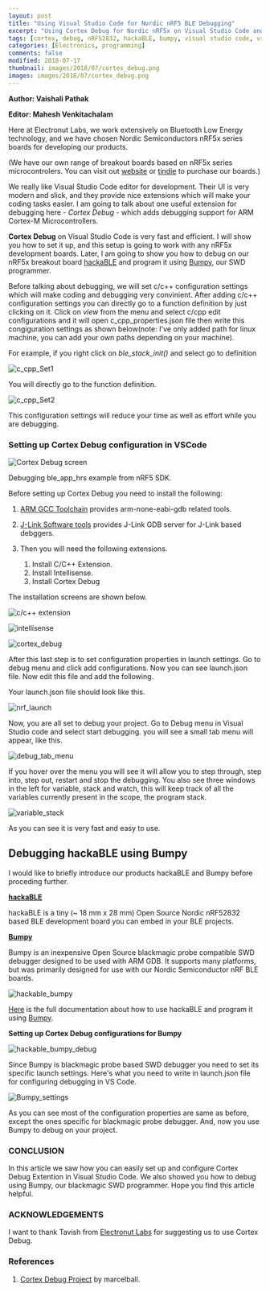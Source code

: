 ```yaml
---
layout: post
title: "Using Visual Studio Code for Nordic nRF5 BLE Debugging"
excerpt: "Using Cortex Debug for Nordic nRF5x on Visual Studio Code and bumpy"
tags: [cortex, debug, nRF52832, hackaBLE, bumpy, visual studio code, vscode]
categories: [Electronics, programming]
comments: false
modified: 2018-07-17
thumbnail: images/2018/07/cortex_debug.png
images: images/2018/07/cortex_debug.png
---
```


**Author: Vaishali Pathak**

**Editor: Mahesh Venkitachalam**

Here at Electronut Labs, we work extensively on Bluetooth Low Energy technology, and we have chosen Nordic Semiconductors nRF5x series boards for developing our products. 

(We have our own range of breakout boards based on nRF5x series microcontrolers. You can visit out [website](https://electronut.in/portfolio/) or [tindie](https://www.tindie.com/stores/ElectronutLabs/) to purchase our boards.)

We really like Visual Studio Code editor for development. Their UI is very modern and slick, and they provide nice extensions which will make your coding tasks easier. I am going to talk about one useful extension for debugging here - *Cortex Debug* - which adds debugging support for ARM Cortex-M Microcontrollers.

**Cortex Debug** on Visual Studio Code is very fast and efficient. I will show you how to set it up, and this setup is going to work with any nRF5x development boards. Later, I am going to show you how to debug on our nRF5x breakout board [hackaBLE](https://electronut.in/portfolio/hackaBLE/) and program it using [Bumpy](https://electronut.in/portfolio/bumpy/), our SWD programmer.

Before talking about debugging, we will set c/c++ configuration settings which will make coding and debugging very convinient. After adding c/c++ configuration settings you can directly go to a function definition by just clicking on it. Click on *view* from the menu and select c/cpp edit configurations and it will open c_cpp_properties.json file then write this congiguration settings as shown below(note: I've only added path for linux machine, you can add your own paths depending on your machine).

<script src="https://gist.github.com/Pathak94/fa64817a8060e086d62cce150dc53e7e.js"></script>

For example, if you right click on *ble_stack_init()* and select go to definition

![c_cpp_Set1](/images/2018/07/c_cpp_Set1.png)

You will directly go to the function definition.

![c_cpp_Set2](/images/2018/07/c_cpp_set2.png)

This configuration settings will reduce your time as well as effort while you are debugging.

### Setting up Cortex Debug configuration in VSCode

![Cortex Debug screen](/images/2018/07/cortex_debug.png)

Debugging ble_app_hrs example from nRF5 SDK. 

Before setting up Cortex Debug you need to install the following:

1. [ARM GCC Toolchain](https://developer.arm.com/open-source/gnu-toolchain/gnu-rm/downloads) provides arm-none-eabi-gdb related tools.
2. [J-Link Software tools](https://www.segger.com/downloads/jlink) provides J-Link GDB server for J-Link based debggers.
3. Then you will need the following extensions.

    1. Install C/C++ Extension.
    2. Install Intellisense.
    3. Install Cortex Debug

The installation screens are shown below.

![c/c++ extension](/images/2018/07/cextension.png)    

![intellisense](/images/2018/07/intellisense.png)

![cortex_debug](/images/2018/07/cortex_Debug.png)


After this last step is to set configuration properties in launch settings. Go to debug menu and click add configurations. Now you can see launch.json file. Now edit this file and add the following. 

<script src="https://gist.github.com/Pathak94/15fe63c3e3efa6d0845fe84e284aaf82.js"></script>


Your launch.json file should look like this.

![nrf_launch](/images/2018/07/nrf_launch.PNG)


Now, you are all set to debug your project. Go to Debug menu in Visual Studio code and select start debugging. you will see a small tab menu will appear, like this.

![debug_tab_menu](/images/2018/07/tab_debug_menu.png)

If you hover over the menu you will see it will allow you to step through, step into, step out, restart and stop the debugging. You also see three windows in the left for variable, stack and watch, this will keep track of all the variables currently present in the scope, the program stack.

![variable_stack](/images/2018/07/stack_variable.png)

As you can see it is very fast and easy to use.

## Debugging hackaBLE using Bumpy

I would like to briefly introduce our products hackaBLE and Bumpy before proceding further. 

[**hackaBLE**](https://electronut.in/portfolio/hackaBLE/) 

hackaBLE is a tiny (~ 18 mm x 28 mm) Open Source Nordic nRF52832 based BLE development board you can embed in your BLE projects.

[**Bumpy**](https://electronut.in/portfolio/bumpy/)

Bumpy is an inexpensive Open Source blackmagic probe compatible SWD debugger designed to be used with ARM GDB. It supports many platforms, but was primarily designed for use with our Nordic Semiconductor nRF BLE boards. 

![hackable_bumpy](/images/2018/07/hackaBLE-prog1.jpg)

[Here](https://github.com/electronut/ElectronutLabs-hackaBLE) is the full documentation about how to use hackaBLE and program it using [Bumpy](https://github.com/electronut/ElectronutLabs-Bumpy). 

**Setting up Cortex Debug configurations for Bumpy**

![hackable_bumpy_debug](/images/2018/07/hackaBLE-prog_debugging.jpg)

Since Bumpy is blackmagic probe based SWD debugger you need to set its specific launch settings. Here's what you need to write in launch.json file for configuring debugging in VS Code.

<script src="https://gist.github.com/Pathak94/d4801dea5dd5f883551c39a58be3da3d.js"></script>

![Bumpy_settings](/images/2018/07/bmp_settings.png)

As you can see most of the configuration properties are same as before, except the ones specific for blackmagic probe debugger. And, now you use Bumpy to debug on your project.

### CONCLUSION 

In this article we saw how you can easily set up and configure Cortex Debug Extention in Visual Studio Code. We also showed you how to debug using Bumpy, our blackmagic SWD programmer. Hope you find this article helpful.

### ACKNOWLEDGEMENTS

I want to thank Tavish from [Electronut Labs](https://electronut.in/) for suggesting us to use Cortex Debug.

### References

1. [Cortex Debug Project](https://marcelball.ca/projects/cortex-debug/) by marcelball.























